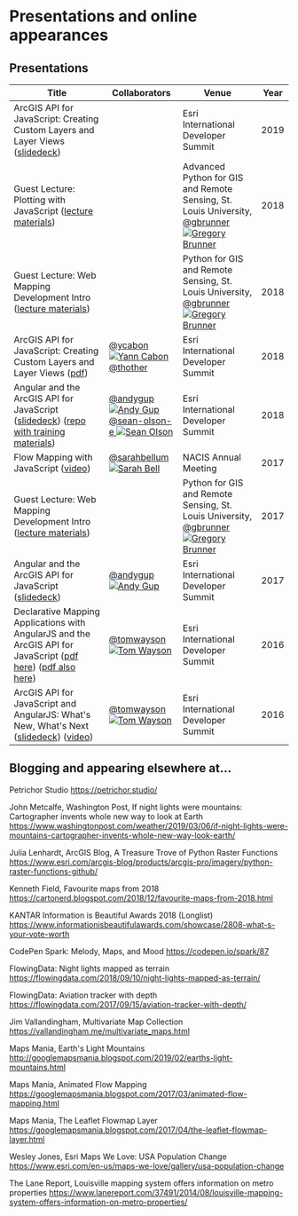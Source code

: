 # Presentations and online appearances

## Presentations

Title | Collaborators | Venue | Year
--- | --- | --- | ---
ArcGIS API for JavaScript: Creating Custom Layers and Layer Views ([slidedeck](https://github.com/jwasilgeo/presentations/blob/master/2019/arcgis-api-for-javascript-creating-custom-layers-and-layer-views/ArcGIS%20API%20for%20JavaScript%20-%20Creating%20Custom%20Layers%20and%20Layer%20Views%20-%20DevSummit2019.pdf)) |  | Esri International Developer Summit | 2019
Guest Lecture: Plotting with JavaScript ([lecture materials](https://github.com/gbrunner/adv-python-for-gis-and-rs/tree/0b3e5175775bf8223e611b79f9b0e3ef8cdb06fc/Week%2011)) |  | Advanced Python for GIS and Remote Sensing, St. Louis University,  <br> [@gbrunner ![Gregory Brunner](https://avatars0.githubusercontent.com/u/5703643?s=30&v=4)](https://github.com/gbrunner) | 2018
Guest Lecture: Web Mapping Development Intro ([lecture materials](https://github.com/gbrunner/Python_for_GIS_and_RS/tree/e1eef58422fe0ac47ee0e713cd1f886692f86a68/Week_14)) |  | Python for GIS and Remote Sensing, St. Louis University, <br> [@gbrunner ![Gregory Brunner](https://avatars0.githubusercontent.com/u/5703643?s=30&v=4)](https://github.com/gbrunner) | 2018
ArcGIS API for JavaScript: Creating Custom Layers and Layer Views ([pdf](http://proceedings.esri.com/library/userconf/devsummit18/papers/dev-int-018.pdf)) | [@ycabon ![Yann Cabon](https://avatars1.githubusercontent.com/u/1074239?v=4&s=30)](https://github.com/ycabon) <br> [@thother](https://github.com/thother) | Esri International Developer Summit | 2018
Angular and the ArcGIS API for JavaScript ([slidedeck](https://sean-olson-e.github.io/Angular-and-the-ArcGIS-API-for-JavaScript)) ([repo with training materials](https://github.com/sean-olson-e/Angular-and-the-ArcGIS-API-for-JavaScript)) | [@andygup ![Andy Gup](https://avatars3.githubusercontent.com/u/510440?v=3&s=30)](https://github.com/andygup) <br> [@sean-olson-e ![Sean Olson](https://avatars0.githubusercontent.com/u/20913701?v=4&s=30)](https://github.com/sean-olson-e) | Esri International Developer Summit | 2018
Flow Mapping with JavaScript ([video](https://www.youtube.com/watch?v=cRPx-BfBtv0)) | [@sarahbellum ![Sarah Bell](https://avatars2.githubusercontent.com/u/10340962?v=3&s=30)](https://github.com/sarahbellum) | NACIS Annual Meeting | 2017
Guest Lecture: Web Mapping Development Intro ([lecture materials](https://github.com/gbrunner/Python_for_GIS_and_RS/tree/e1eef58422fe0ac47ee0e713cd1f886692f86a68/Week_14)) |  | Python for GIS and Remote Sensing, St. Louis University, <br> [@gbrunner ![Gregory Brunner](https://avatars0.githubusercontent.com/u/5703643?s=30&v=4)](https://github.com/gbrunner) | 2017
Angular and the ArcGIS API for JavaScript ([slidedeck](https://jwasilgeo.github.io/presentations/2017/angular-and-the-arcgis-api-for-javascript)) | [@andygup ![Andy Gup](https://avatars3.githubusercontent.com/u/510440?v=3&s=30)](https://github.com/andygup) | Esri International Developer Summit | 2017
Declarative Mapping Applications with AngularJS and the ArcGIS API for JavaScript ([pdf here](https://github.com/jwasilgeo/presentations/blob/master/2016/Declarative%20Mapping%20Applications%20with%20AngularJS%20and%20the%20ArcGIS%20API%20for%20JavaScript.pdf)) ([pdf also here](http://proceedings.esri.com/library/userconf/devsummit16/papers/dev_int_193.pdf)) | [@tomwayson ![Tom Wayson](https://avatars2.githubusercontent.com/u/662944?v=3&s=30)](https://github.com/tomwayson/) | Esri International Developer Summit | 2016
ArcGIS API for JavaScript and AngularJS: What's New, What's Next ([slidedeck](https://jwasilgeo.github.io/esri-jsapi-and-angular-whats-next-dev-summit-2016)) ([video](https://video.esri.com/watch/5030/arcgis-api-for-javascript-and-angularjs-whats-new_comma_-whats-next_)) | [@tomwayson ![Tom Wayson](https://avatars2.githubusercontent.com/u/662944?v=3&s=30)](https://github.com/tomwayson/) | Esri International Developer Summit | 2016

## Blogging and appearing elsewhere at...

Petrichor Studio <https://petrichor.studio/>

John Metcalfe, Washington Post, If night lights were mountains: Cartographer invents whole new way to look at Earth <https://www.washingtonpost.com/weather/2019/03/06/if-night-lights-were-mountains-cartographer-invents-whole-new-way-look-earth/>

Julia Lenhardt, ArcGIS Blog, A Treasure Trove of Python Raster Functions <https://www.esri.com/arcgis-blog/products/arcgis-pro/imagery/python-raster-functions-github/>

Kenneth Field, Favourite maps from 2018 <https://cartonerd.blogspot.com/2018/12/favourite-maps-from-2018.html>

KANTAR Information is Beautiful Awards 2018 (Longlist) <https://www.informationisbeautifulawards.com/showcase/2808-what-s-your-vote-worth>

CodePen Spark: Melody, Maps, and Mood <https://codepen.io/spark/87>

FlowingData: Night lights mapped as terrain <https://flowingdata.com/2018/09/10/night-lights-mapped-as-terrain/>

FlowingData: Aviation tracker with depth <https://flowingdata.com/2017/09/15/aviation-tracker-with-depth/>

Jim Vallandingham, Multivariate Map Collection <https://vallandingham.me/multivariate_maps.html>

Maps Mania, Earth's Light Mountains <http://googlemapsmania.blogspot.com/2019/02/earths-light-mountains.html>

Maps Mania, Animated Flow Mapping <https://googlemapsmania.blogspot.com/2017/03/animated-flow-mapping.html>

Maps Mania, The Leaflet Flowmap Layer <https://googlemapsmania.blogspot.com/2017/04/the-leaflet-flowmap-layer.html>

Wesley Jones, Esri Maps We Love: USA Population Change <https://www.esri.com/en-us/maps-we-love/gallery/usa-population-change>

The Lane Report, Louisville mapping system offers information on metro properties <https://www.lanereport.com/37491/2014/08/louisville-mapping-system-offers-information-on-metro-properties/>
